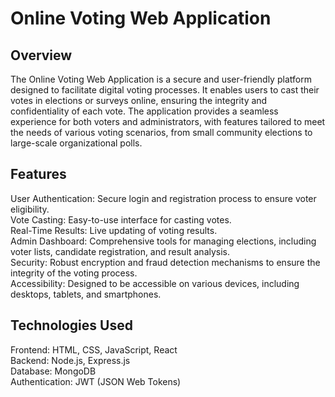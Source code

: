 # Online Voting Web Application
## Overview
The Online Voting Web Application is a secure and user-friendly platform designed to facilitate digital voting processes. It enables users to cast their votes in elections or surveys online, ensuring the integrity and confidentiality of each vote. The application provides a seamless experience for both voters and administrators, with features tailored to meet the needs of various voting scenarios, from small community elections to large-scale organizational polls.

## Features
User Authentication: Secure login and registration process to ensure voter eligibility. <br>
Vote Casting: Easy-to-use interface for casting votes.<br>
Real-Time Results: Live updating of voting results.<br>
Admin Dashboard: Comprehensive tools for managing elections, including voter lists, candidate registration, and result analysis.<br>
Security: Robust encryption and fraud detection mechanisms to ensure the integrity of the voting process.<br>
Accessibility: Designed to be accessible on various devices, including desktops, tablets, and smartphones.<br>
## Technologies Used
Frontend: HTML, CSS, JavaScript, React<br>
Backend: Node.js, Express.js<br>
Database: MongoDB<br>
Authentication: JWT (JSON Web Tokens)<br>
